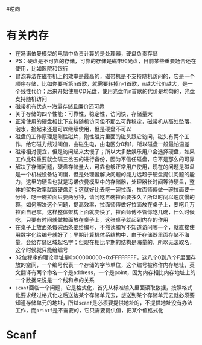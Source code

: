 #逆向 

# 有关内存
- 在冯诺依曼模型的电脑中负责计算的是处理器，硬盘负责存储
- PS：硬盘是不可靠的存储，可靠的存储是磁带和光盘，目前某些重要场合还在使用，比如医院和银行
- 冒泡算法在磁带机上的效率是最高的，磁带机是不支持随机访问的，它是一个顺序存储，比如你要听第n首歌，就需要转掉n-1首歌，n越大代价越大，是一个线性代价；后来开始使用CD光盘，使用光盘听n首歌的代价是均匀的，光盘支持随机访问
- 磁带机有优点--海量存储且廉价还可靠
- 关于存储的四个性能：可靠性，稳定性，访问快，存储量大
- 正常使用的硬盘相比下支持随机访问但不那么可靠稳定，磁带机从高处坠落、泡水，捡起来还是可以继续使用，但是硬盘不可以
- 磁盘的工作原理是刚性磁片，刚性磁片里面的磁头跟它访问，磁头有两个工作，给它磁力线过阈值，由磁生电，由电区分0和1，所以磁盘一般最怕温差
- 磁带相对便宜，但是访问起来太慢了；所以大多数娱乐用户会选择硬盘，如果工作比较重要就会隔三岔五的进行备份，因为不信任磁盘，它不是那么的可靠
- 解决了存储问题，硬盘存储量大，可靠也够正常用户使用，现在的问题是磁盘是一个机械设备访问慢，但是处理器解决问题的能力远超于硬盘提供问题的能力，这里的硬盘也就是冯诺依曼模型中的存储器，处理器长时间等待硬盘，整体的架构效率就跟硬盘走；这就好比去吃一碗拉面，拉面师傅做一碗拉面要十分钟，吃一碗拉面只要两分钟，请问吃五碗拉面要多久？所以时间以速度慢的算，如何解决这个问题，提高效率，拉面师傅做好拉面放在桌子上，要吃几万拉面自己拿，这样整体架构上面就变快了，拉面师傅不管你吃几碗，什么时候吃，只要有时间就做拉面放在桌子上，这张桌子就起到内存的作用
- 在桌子上放面条每碗面条要给编号，不然读和写不知道访问哪一个，就直接使用数字化给编号就好了；早期计算机体系结构中，由于存储器里面存储不海量，会给存储区域起名字；但现在相比早期的结构是海量的，所以无法取名，这个时候就只能给编号
- 32位程序的理论寻址是0x00000000~0xFFFFFFFF，这八个0到八个F里面存放的空间，一个编号代表一个存储的字节单位，这个编号被称作内存地址，英文翻译有两个命名一个是address，一个是point，因为内存相比内存地址上的一个数据来说是一个线和点的关系
- `scanf`面临一个问题，它是格式化，首先从标准输入里面读取数据，按照格式化要求经过格式化之后送达某个存储单元去，想送到某个存储单元去就必须要知道存储单元的地址，所以`scanf`是必须要提供地址的，不提供地址没有办法工作，而`printf`是不需要的，它只需要提供值，把某个值格式化






# Scanf